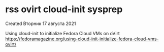 # rss ovirt cloud-init sysprep
Created Вторник 17 августа 2021

Using cloud-init to initialize Fedora Cloud VMs on oVirt
<https://fedoramagazine.org/using-cloud-init-initialize-fedora-cloud-vms-ovirt/>


